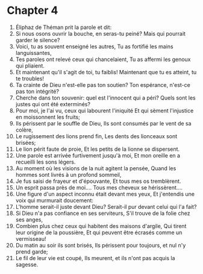 # Chapter 4

1. Éliphaz de Théman prit la parole et dit:
2. Si nous osons ouvrir la bouche, en seras-tu peiné? Mais qui pourrait garder le silence?
3. Voici, tu as souvent enseigné les autres, Tu as fortifié les mains languissantes,
4. Tes paroles ont relevé ceux qui chancelaient, Tu as affermi les genoux qui pliaient.
5. Et maintenant qu'il s'agit de toi, tu faiblis! Maintenant que tu es atteint, tu te troubles!
6. Ta crainte de Dieu n'est-elle pas ton soutien? Ton espérance, n'est-ce pas ton intégrité?
7. Cherche dans ton souvenir: quel est l'innocent qui a péri? Quels sont les justes qui ont été exterminés?
8. Pour moi, je l'ai vu, ceux qui labourent l'iniquité Et qui sèment l'injustice en moissonnent les fruits;
9. Ils périssent par le souffle de Dieu, Ils sont consumés par le vent de sa colère,
10. Le rugissement des lions prend fin, Les dents des lionceaux sont brisées;
11. Le lion périt faute de proie, Et les petits de la lionne se dispersent.
12. Une parole est arrivée furtivement jusqu'à moi, Et mon oreille en a recueilli les sons légers.
13. Au moment où les visions de la nuit agitent la pensée, Quand les hommes sont livrés à un profond sommeil,
14. Je fus saisi de frayeur et d'épouvante, Et tous mes os tremblèrent.
15. Un esprit passa près de moi.... Tous mes cheveux se hérissèrent....
16. Une figure d'un aspect inconnu était devant mes yeux, Et j'entendis une voix qui murmurait doucement:
17. L'homme serait-il juste devant Dieu? Serait-il pur devant celui qui l'a fait?
18. Si Dieu n'a pas confiance en ses serviteurs, S'il trouve de la folie chez ses anges,
19. Combien plus chez ceux qui habitent des maisons d'argile, Qui tirent leur origine de la poussière, Et qui peuvent être écrasés comme un vermisseau!
20. Du matin au soir ils sont brisés, Ils périssent pour toujours, et nul n'y prend garde;
21. Le fil de leur vie est coupé, Ils meurent, et ils n'ont pas acquis la sagesse.

